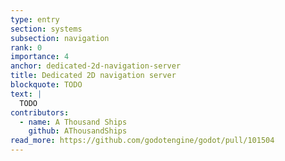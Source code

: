 ```yaml
---
type: entry
section: systems
subsection: navigation
rank: 0
importance: 4
anchor: dedicated-2d-navigation-server
title: Dedicated 2D navigation server
blockquote: TODO
text: |
  TODO
contributors:
  - name: A Thousand Ships
    github: AThousandShips
read_more: https://github.com/godotengine/godot/pull/101504
---
```

